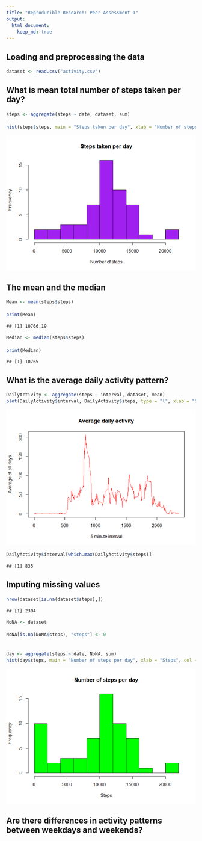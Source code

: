 ```yaml
---
title: "Reproducible Research: Peer Assessment 1"
output: 
  html_document:
    keep_md: true
---
```



## Loading and preprocessing the data


```r
dataset <- read.csv("activity.csv")
```


## What is mean total number of steps taken per day?


```r
steps <- aggregate(steps ~ date, dataset, sum)

hist(steps$steps, main = "Steps taken per day", xlab = "Number of steps", col = "purple", breaks = 8)
```

![](PA1_template_files/figure-html/unnamed-chunk-2-1.png)<!-- -->
## The mean and the median



```r
Mean <- mean(steps$steps)

print(Mean)
```

```
## [1] 10766.19
```

```r
Median <- median(steps$steps)

print(Median)
```

```
## [1] 10765
```


## What is the average daily activity pattern?


```r
DailyActivity <- aggregate(steps ~ interval, dataset, mean)
plot(DailyActivity$interval, DailyActivity$steps, type = "l", xlab = "5 minute interval", ylab = "Average of all days", main =  "Average daily activity", col = "red")
```

![](PA1_template_files/figure-html/unnamed-chunk-4-1.png)<!-- -->



```r
DailyActivity$interval[which.max(DailyActivity$steps)]
```

```
## [1] 835
```


## Imputing missing values


```r
nrow(dataset[is.na(dataset$steps),])
```

```
## [1] 2304
```


```r
NoNA <- dataset

NoNA[is.na(NoNA$steps), "steps"] <- 0


day <- aggregate(steps ~ date, NoNA, sum)
hist(day$steps, main = "Number of steps per day", xlab = "Steps", col = "green", breaks = 8)
```

![](PA1_template_files/figure-html/unnamed-chunk-7-1.png)<!-- -->

## Are there differences in activity patterns between weekdays and weekends?
